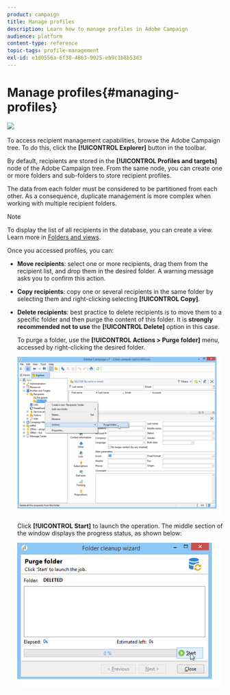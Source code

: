 ```yaml
---
product: campaign
title: Manage profiles
description: Learn how to manage profiles in Adobe Campaign
audience: platform
content-type: reference
topic-tags: profile-management
exl-id: e1d0556a-6f30-4863-9025-eb9c1b8b53d3
---
```

# Manage profiles{#managing-profiles}

![](assets/do-not-localize/common.svg)

To access recipient management capabilities, browse the Adobe Campaign tree. To do this, click the **[!UICONTROL Explorer]** button in the toolbar.

By default, recipients are stored in the **[!UICONTROL Profiles and targets]** node of the Adobe Campaign tree. From the same node, you can create one or more folders and sub-folders to store recipient profiles.

The data from each folder must be considered to be partitioned from each other. As a consequence, duplicate management is more complex when working with multiple recipient folders.

>[!NOTE]
>
>To display the list of all recipients in the database, you can create a view. Learn more in [Folders and views](../../access/using/access-management-folders.md).

Once you accessed profiles, you can:

* **Move recipients**: select one or more recipients, drag them from the recipient list, and drop them in the desired folder. A warning message asks you to confirm this action.

* **Copy recipients**: copy one or several recipients in the same folder by selecting them and right-clicking selecting **[!UICONTROL Copy]**.

* **Delete recipients**: best practice to delete recipients is to move them to a specific folder and then purge the content of this folder. It is **strongly recommended not to use** the **[!UICONTROL Delete]** option in this case.

    To purge a folder, use the **[!UICONTROL Actions > Purge folder]** menu, accessed by right-clicking the desired folder.

    ![](assets/s_ncs_user_purge_folder.png)

    Click **[!UICONTROL Start]** to launch the operation. The middle section of the window displays the progress status, as shown below:

    ![](assets/s_ncs_user_purge_folder_start.png)
